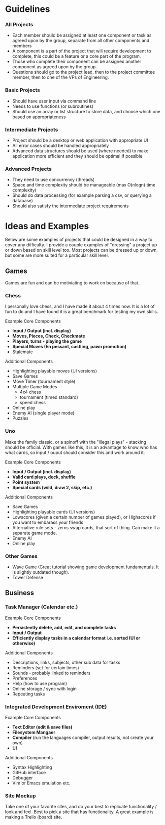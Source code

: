 # Guidelines
### All Projects
* Each member should be assigned at least one component or task as agreed upon by the group, separate from all other components and members
* A component is a part of the project that will require development to complete, this could be a feature or a core part of the program.
* Those who complete their component can be assigned another component as agreed upon by the group.
* Questions should go to the project lead, then to the project committee member, then to one of the VPs of Engineering.

### Basic Projects
* Should have user input via command line
* Needs to use functions (or subroutines)
* Should use an array or list structure to store data, and choose which one based on appropriateness

### Intermediate Projects
* Project should be a desktop or web application with appropriate UI
* All error cases should be handled appropriately 
* Advanced data structures should be used (where needed) to make application more efficient and they should be optimal if possible

### Advanced Projects
* They need to use concurrency (threads)
* Space and time complexity should be manageable (max O(nlogn) time complexity)
* Should do data processing (for example parsing a csv, or querying a database)
* Should also satisfy the intermediate project requirements

# Ideas and Examples
Below are some examples of projects that could be designed in a way to cover any difficulty. I provide a couple examples of "dressing" a project up or down based on skill level too. Most projects can be dressed up or down, but some are more suited for a particular skill level.

## Games
Games are fun and can be motiviating to work on because of that.
### Chess
I personally love chess, and I have made it about 4 times now. It is a lot of fun to do and I have found it is a great benchmark for testing my own skills.

Example Core Components
* **Input / Output (incl. display)**
* **Moves, Pieces, Check, Checkmate**
* **Players, turns - playing the game**
* **Special Moves (En pessant, castling, pawn promotion)**
* Stalemate

Additional Components
* Highlighting playable moves (UI versions)
* Save Games
* Move Timer (tournament style)
* Multiple Game Modes
   * 4x4 chess
   * tournament (timed standard)
   * speed chess
* Online play
* Enemy AI (single player mode)
* Puzzles

### Uno
Make the family classic, or a spinoff with the "illegal plays" - stacking should be official. With games like this, it is an advantage to know who has what cards, so input / ouput should consider this and work around it.

Example Core Components
* **Input / Output (incl. display)**
* **Valid card plays, deck, shuffle**
* **Point system**
* **Special cards (wild, draw 2, skip, etc.)**

Additional Components
* Save Games
* Highlighting playable cards (UI versions)
* Lowscores (given a certain number of games played), or Highscores if you want to embarass your friends
* Alternative rule sets - zeros swap cards, that sort of thing. Can make it a separate game mode.
* Enemy AI
* Online play

### Other Games
* Wave Game ([Great tutorial](https://www.youtube.com/watch?v=1gir2R7G9ws&list=PLWms45O3n--6TvZmtFHaCWRZwEqnz2MHa) showing game development fundamentals. It is slightly outdated though).
* Tower Defense

## Business
### Task Manager (Calendar etc.)

Example Core Components
* **Persistently delete, add, edit, and complete tasks**
* **Input / Output**
* **Efficiently display tasks in a calendar format i.e. sorted (UI or otherwise)**

Additional Components
* Descriptions, links, subjects, other sub data for tasks
* Reminders (set for certain times)
* Sounds - probably linked to reminders
* Preferences
* Help (how to use program)
* Online storage / sync with login
* Repeating tasks

### Integrated Development Enviroment (IDE)

Example Core Components
* **Text Editor (edit & save files)**
* **Filesystem Mangaer**
* **Compiler** (run the languages compiler, output results, not create your own)
* **UI**

Additional Components
* Syntax Highlighting
* GitHub interface
* Debugger
* Vim or Emacs emulation etc.

### Site Mockup
Take one of your favorite sites, and do your best to replicate functionality / look and feel. Best to pick a site that has functionality.
A great example is making a Trello (board) site.
